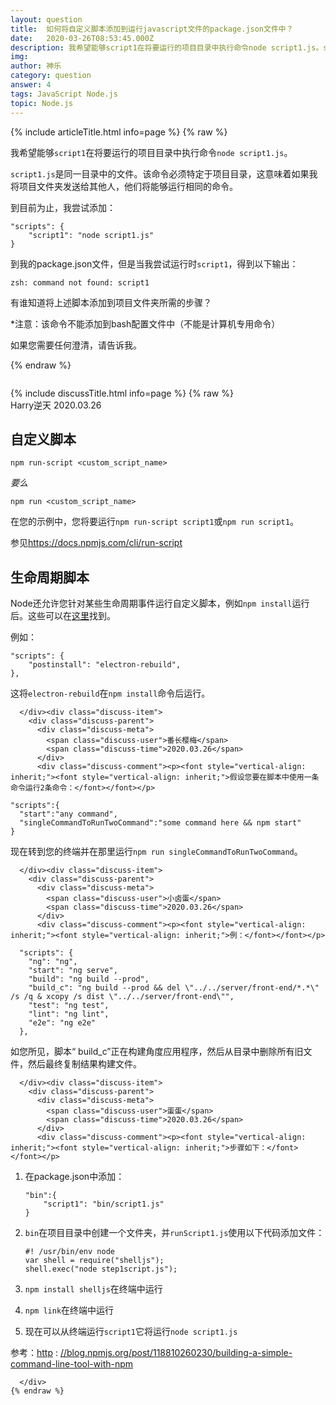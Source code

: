 ```yaml
---
layout: question
title:  如何将自定义脚本添加到运行javascript文件的package.json文件中？
date:   2020-03-26T08:53:45.000Z
description: 我希望能够script1在将要运行的项目目录中执行命令node script1.js。script1.js是同一目录中的文件。该命令必须特定于项目目录...
img: 
author: 神乐
category: question
answer: 4
tags: JavaScript Node.js
topic: Node.js
---
```

<div class="article-root">
  <div class="article">
    {% include articleTitle.html info=page %}
    {% raw %}
    <div class="article-content"><p><font style="vertical-align: inherit;"><font style="vertical-align: inherit;">我希望能够</font></font><code>script1</code><font style="vertical-align: inherit;"><font style="vertical-align: inherit;">在将要运行的项目目录中</font><font style="vertical-align: inherit;">执行命令</font></font><code>node script1.js</code><font style="vertical-align: inherit;"><font style="vertical-align: inherit;">。</font></font></p>

<p><code>script1.js</code><font style="vertical-align: inherit;"><font style="vertical-align: inherit;">是同一目录中的文件。</font><font style="vertical-align: inherit;">该命令必须特定于项目目录，这意味着如果我将项目文件夹发送给其他人，他们将能够运行相同的命令。  </font></font></p>

<p><font style="vertical-align: inherit;"><font style="vertical-align: inherit;">到目前为止，我尝试添加：</font></font></p>

<pre><code>"scripts": {<font></font>
    "script1": "node script1.js"<font></font>
}<font></font>
</code></pre>

<p><font style="vertical-align: inherit;"><font style="vertical-align: inherit;">到我的package.json文件，但是当我尝试运行时</font></font><code>script1</code><font style="vertical-align: inherit;"><font style="vertical-align: inherit;">，得到以下输出：</font></font></p>

<pre><code>zsh: command not found: script1
</code></pre>

<p><font style="vertical-align: inherit;"><font style="vertical-align: inherit;">有谁知道将上述脚本添加到项目文件夹所需的步骤？</font></font></p>

<p><font style="vertical-align: inherit;"><font style="vertical-align: inherit;">*注意：该命令不能添加到bash配置文件中（不能是计算机专用命令）</font></font></p>

<p><font style="vertical-align: inherit;"><font style="vertical-align: inherit;">如果您需要任何澄清，请告诉我。 </font></font></p></div>
    {% endraw %}
  </div>
  <p style="height: 0;width:0;overflow: hidden;"> 第3791篇《如何将自定义脚本添加到运行javascript文件的package.json文件中？》来自Winter(https://github.com/aiyld/aiyld.github.io)的站点</p>
  <div class="discuss-wrapper">
    {% include discussTitle.html info=page %}
    {% raw %}
    <div class="discuss-item">
        <div class="discuss-parent">
          <div class="discuss-meta">
            <span class="discuss-user">Harry逆天</span>
            <span class="discuss-time">2020.03.26</span>
          </div>
          <div class="discuss-comment"><h2><font style="vertical-align: inherit;"><font style="vertical-align: inherit;">自定义脚本</font></font></h2>

<p><code>npm run-script &lt;custom_script_name&gt;</code></p>

<p><em><font style="vertical-align: inherit;"><font style="vertical-align: inherit;">要么</font></font></em></p>

<p><code>npm run &lt;custom_script_name&gt;</code></p>

<p><font style="vertical-align: inherit;"><font style="vertical-align: inherit;">在您的示例中，您将要运行</font></font><code>npm run-script script1</code><font style="vertical-align: inherit;"><font style="vertical-align: inherit;">或</font></font><code>npm run script1</code><font style="vertical-align: inherit;"><font style="vertical-align: inherit;">。</font></font></p>

<p><font style="vertical-align: inherit;"><font style="vertical-align: inherit;">参见</font></font><a href="https://docs.npmjs.com/cli/run-script" rel="noreferrer"><font style="vertical-align: inherit;"><font style="vertical-align: inherit;">https://docs.npmjs.com/cli/run-script</font></font></a></p>

<h2><font style="vertical-align: inherit;"><font style="vertical-align: inherit;">生命周期脚本</font></font></h2>

<p><font style="vertical-align: inherit;"><font style="vertical-align: inherit;">Node还允许您针对某些生命周期事件运行自定义脚本，例如</font></font><code>npm install</code><font style="vertical-align: inherit;"><font style="vertical-align: inherit;">运行后。</font><font style="vertical-align: inherit;">这些可以在</font></font><a href="https://docs.npmjs.com/misc/scripts" rel="noreferrer"><font style="vertical-align: inherit;"><font style="vertical-align: inherit;">这里</font></font></a><font style="vertical-align: inherit;"><font style="vertical-align: inherit;">找到</font><font style="vertical-align: inherit;">。</font></font></p>

<p><font style="vertical-align: inherit;"><font style="vertical-align: inherit;">例如： </font></font></p>

<pre><code>"scripts": {<font></font>
    "postinstall": "electron-rebuild",<font></font>
},<font></font>
</code></pre>

<p><font style="vertical-align: inherit;"><font style="vertical-align: inherit;">这将</font></font><code>electron-rebuild</code><font style="vertical-align: inherit;"><font style="vertical-align: inherit;">在</font></font><code>npm install</code><font style="vertical-align: inherit;"><font style="vertical-align: inherit;">命令</font><font style="vertical-align: inherit;">后</font><font style="vertical-align: inherit;">运行</font><font style="vertical-align: inherit;">。</font></font></p></div>
        </div>
        
      </div><div class="discuss-item">
        <div class="discuss-parent">
          <div class="discuss-meta">
            <span class="discuss-user">番长樱梅</span>
            <span class="discuss-time">2020.03.26</span>
          </div>
          <div class="discuss-comment"><p><font style="vertical-align: inherit;"><font style="vertical-align: inherit;">假设您要在脚本中使用一条命令运行2条命令：</font></font></p>

<pre><code>"scripts":{<font></font>
  "start":"any command",<font></font>
  "singleCommandToRunTwoCommand":"some command here &amp;&amp; npm start"<font></font>
}<font></font>
</code></pre>

<p><font style="vertical-align: inherit;"><font style="vertical-align: inherit;">现在转到您的终端并在那里运行</font></font><code>npm run singleCommandToRunTwoCommand</code><font style="vertical-align: inherit;"><font style="vertical-align: inherit;">。</font></font></p></div>
        </div>
        
      </div><div class="discuss-item">
        <div class="discuss-parent">
          <div class="discuss-meta">
            <span class="discuss-user">小卤蛋</span>
            <span class="discuss-time">2020.03.26</span>
          </div>
          <div class="discuss-comment"><p><font style="vertical-align: inherit;"><font style="vertical-align: inherit;">例：</font></font></p>

<pre><code>  "scripts": {<font></font>
    "ng": "ng",<font></font>
    "start": "ng serve",<font></font>
    "build": "ng build --prod",<font></font>
    "build_c": "ng build --prod &amp;&amp; del \"../../server/front-end/*.*\" /s /q &amp; xcopy /s dist \"../../server/front-end\"",<font></font>
    "test": "ng test",<font></font>
    "lint": "ng lint",<font></font>
    "e2e": "ng e2e"<font></font>
  },<font></font>
</code></pre>

<p><font style="vertical-align: inherit;"><font style="vertical-align: inherit;">如您所见，脚本“ build_c”正在构建角度应用程序，然后从目录中删除所有旧文件，然后最终复制结果构建文件。</font></font></p></div>
        </div>
        
      </div><div class="discuss-item">
        <div class="discuss-parent">
          <div class="discuss-meta">
            <span class="discuss-user">蛋蛋</span>
            <span class="discuss-time">2020.03.26</span>
          </div>
          <div class="discuss-comment"><p><font style="vertical-align: inherit;"><font style="vertical-align: inherit;">步骤如下：</font></font></p>

<ol>
<li><p><font style="vertical-align: inherit;"><font style="vertical-align: inherit;">在package.json中添加：</font></font></p>

<pre><code>"bin":{<font></font>
    "script1": "bin/script1.js" <font></font>
}<font></font>
</code></pre></li>
<li><p><font style="vertical-align: inherit;"></font><code>bin</code><font style="vertical-align: inherit;"><font style="vertical-align: inherit;">在项目目录中</font><font style="vertical-align: inherit;">创建一个</font><font style="vertical-align: inherit;">文件夹，并</font></font><code>runScript1.js</code><font style="vertical-align: inherit;"><font style="vertical-align: inherit;">使用以下代码</font><font style="vertical-align: inherit;">添加文件</font><font style="vertical-align: inherit;">：</font></font></p>

<pre><code>#! /usr/bin/env node<font></font>
var shell = require("shelljs");<font></font>
shell.exec("node step1script.js");<font></font>
</code></pre></li>
<li><p><font style="vertical-align: inherit;"></font><code>npm install shelljs</code><font style="vertical-align: inherit;"><font style="vertical-align: inherit;">在终端中</font><font style="vertical-align: inherit;">运行</font></font></p></li>
<li><p><font style="vertical-align: inherit;"></font><code>npm link</code><font style="vertical-align: inherit;"><font style="vertical-align: inherit;">在终端中</font><font style="vertical-align: inherit;">运行</font></font></p></li>
<li><p><font style="vertical-align: inherit;"><font style="vertical-align: inherit;">现在可以从终端运行</font></font><code>script1</code><font style="vertical-align: inherit;"><font style="vertical-align: inherit;">它将运行</font></font><code>node script1.js</code></p></li>
</ol>

<p><font style="vertical-align: inherit;"><font style="vertical-align: inherit;">参考：</font><a href="http://blog.npmjs.org/post/118810260230/building-a-simple-command-line-tool-with-npm" rel="noreferrer"><font style="vertical-align: inherit;">http</font></a><font style="vertical-align: inherit;"> : </font></font><a href="http://blog.npmjs.org/post/118810260230/building-a-simple-command-line-tool-with-npm" rel="noreferrer"><font style="vertical-align: inherit;"><font style="vertical-align: inherit;">//blog.npmjs.org/post/118810260230/building-a-simple-command-line-tool-with-npm</font></font></a></p></div>
        </div>
        
      </div>
    {% endraw %}
  </div>
<div>

